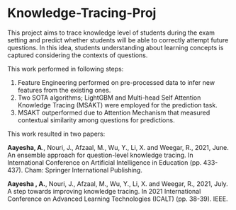 # Knowledge-Tracing-Proj
This project aims to trace knowledge level of students during the exam setting and predict whether students will be able to correctly attempt future questions.
In this idea, students understanding about learning concepts is captured considering the contexts of questions.

This work performed in following steps:

1) Feature Engineering performed on pre-processed data to infer new features from the existing ones.
2) Two SOTA algorithms; LightGBM and Multi-head Self Attention Knowledge Tracing (MSAKT) were employed for the prediction task.
3) MSAKT outperformed due to Attention Mechanism that measured contextual similarity among questions for predictions.

This work resulted in two papers:

**Aayesha, A**., Nouri, J., Afzaal, M., Wu, Y., Li, X. and Weegar, R., 2021, June. An ensemble approach for question-level knowledge tracing. In International Conference on Artificial Intelligence in Education (pp. 433-437). Cham: Springer International Publishing.

**Aayesha , A.**, Nouri, J., Afzaal, M., Wu, Y., Li, X. and Weegar, R., 2021, July. A step towards improving knowledge tracing. In 2021 International Conference on Advanced Learning Technologies (ICALT) (pp. 38-39). IEEE.
